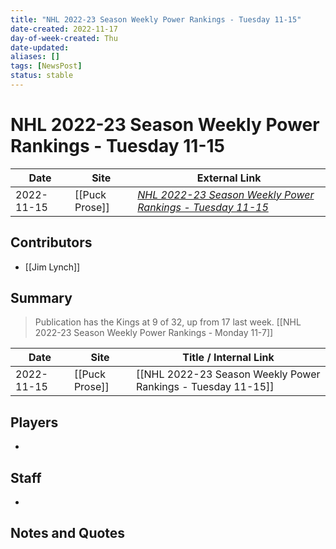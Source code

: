 ```yaml
---
title: "NHL 2022-23 Season Weekly Power Rankings - Tuesday 11-15"
date-created: 2022-11-17
day-of-week-created: Thu
date-updated: 
aliases: []
tags: [NewsPost]
status: stable
---
```


# NHL 2022-23 Season Weekly Power Rankings - Tuesday 11-15

| Date       | Site           | External Link                                                                                                                                          |
| ---------- | -------------- | ------------------------------------------------------------------------------------------------------------------------------------------------------ |
| 2022-11-15 | [[Puck Prose]] | [*NHL 2022-23 Season Weekly Power Rankings - Tuesday 11-15*](https://puckprose.com/2022/11/15/nhl-2022-23-season-weekly-power-rankings-tuesday-11-15/6/) |

## Contributors
- [[Jim Lynch]]

## Summary
> Publication has the Kings at 9 of 32, up from 17 last week. [[NHL 2022-23 Season Weekly Power Rankings - Monday 11-7]]

| Date       | Site           | Title / Internal Link                                        |
| ---------- | -------------- | ------------------------------------------------------------ |
| 2022-11-15 | [[Puck Prose]] | [[NHL 2022-23 Season Weekly Power Rankings - Tuesday 11-15]] |

## Players
- 

## Staff
- 

## Notes and Quotes
> 

